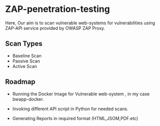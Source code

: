 
# ZAP-penetration-testing

Here, Our aim is to scan vulnerable web-systems for vulnerabilities using ZAP-API service provided by OWASP ZAP Proxy.




## Scan Types

 - Baseline Scan
 - Passive Scan
 - Active Scan

## Roadmap

- Running the Docker Image for Vulnerable web-system , in my case bwapp-docker.

- Invoking different API script in Python for needed scans.

- Generating Reports in required format (HTML,JSOM,PDF.etc)


